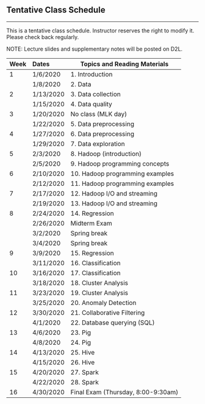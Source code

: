 ## Tentative Class Schedule
---
 This is a tentative class schedule. Instructor reserves the right to modify it. Please check back regularly. 
 
 NOTE: Lecture slides and supplementary notes will be posted on D2L. 

| Week |    Dates   |    Topics and Reading Materials                 |
|------|:-----------|-------------------------------------------------|
| 1  | 1/6/2020   | 1. Introduction                                   |
|    | 1/8/2020   | 2. Data                                           | 
| 2  | 1/13/2020  | 3. Data collection                                | 
|    | 1/15/2020  | 4. Data quality                                   |
| 3  | 1/20/2020  | No class (MLK day)                                |
|    | 1/22/2020  | 5. Data preprocessing                             | 
| 4  | 1/27/2020  | 6. Data preprocessing                             |
|    | 1/29/2020  | 7. Data exploration                               | 
| 5  | 2/3/2020   | 8. Hadoop (introduction)                          |
|    | 2/5/2020   | 9. Hadoop programming concepts                    |
| 6  | 2/10/2020  | 10. Hadoop programming examples                   |
|    | 2/12/2020  | 11. Hadoop programming examples                   |
| 7  | 2/17/2020  | 12. Hadoop I/O and streaming  |
|    | 2/19/2020  | 13. Hadoop I/O and streaming  |
| 8  | 2/24/2020  | 14. Regression                 | 
|    | 2/26/2020  | Midterm Exam      |
|    | 3/2/2020   | Spring break      |
|    | 3/4/2020   | Spring break      |
| 9  | 3/9/2020   | 15. Regression |
|    | 3/11/2020  | 16. Classification |
| 10 | 3/16/2020  | 17. Classification |
|    | 3/18/2020  | 18. Cluster Analysis    |
| 11 | 3/23/2020  | 19. Cluster Analysis       |
|    | 3/25/2020  | 20. Anomaly Detection        |
| 12 | 3/30/2020  | 21. Collaborative Filtering        |
|    | 4/1/2020   | 22. Database querying (SQL)      |
| 13 | 4/6/2020   | 23. Pig      |
|    | 4/8/2020   | 24. Pig      | 
| 14 | 4/13/2020  | 25. Hive     |
|    | 4/15/2020  | 26. Hive     |
| 15 | 4/20/2020  | 27. Spark    |
|    | 4/22/2020  | 28. Spark    |
| 16 | 4/30/2020  | Final Exam (Thursday, 8:00-9:30am) | |

